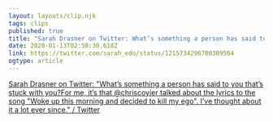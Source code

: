 ```yaml
---
layout: layouts/clip.njk
tags: clips
published: true
title: "Sarah Drasner on Twitter: What’s something a person has said to you that’s stuck with you?"
date: 2020-01-13T02:50:30.618Z
link: https://twitter.com/sarah_edo/status/1215734296700309504
ogtype: article
---
```

[Sarah Drasner on Twitter: "What’s something a person has said to you that’s stuck with you?For me, it’s that @chriscoyier talked about the lyrics to the song "Woke up this morning and decided to kill my ego". I’ve thought about it a lot ever since." / Twitter](https://twitter.com/sarah_edo/status/1215734296700309504)
